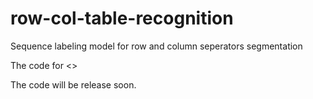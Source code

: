 # row-col-table-recognition
Sequence labeling model for row and column seperators segmentation

The code for <<Table Structure Recognition using Sequence Labeling model>>

The code will be release soon.
